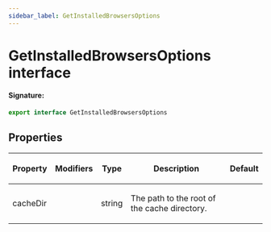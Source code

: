 ```yaml
---
sidebar_label: GetInstalledBrowsersOptions
---
```


# GetInstalledBrowsersOptions interface

#### Signature:

```typescript
export interface GetInstalledBrowsersOptions
```

## Properties

<table><thead><tr><th>

Property

</th><th>

Modifiers

</th><th>

Type

</th><th>

Description

</th><th>

Default

</th></tr></thead>
<tbody><tr><td>

<p id="cachedir">cacheDir</p>

</td><td>

</td><td>

string

</td><td>

The path to the root of the cache directory.

</td><td>

</td></tr>
</tbody></table>
